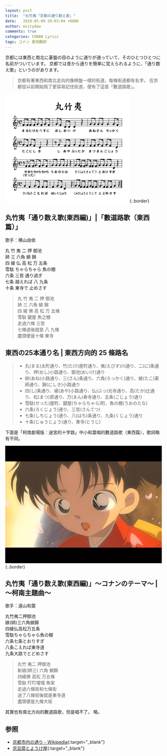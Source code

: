 ```yaml
---
layout: post
title:  "丸竹夷「京都の通り数え歌」"
date:   2018-05-09 20:03:04 +0800
author: mistydew
comments: true
categories: CONAN Lyrics
tags: コナン 歌詞翻訳
---
```

京都には東西と南北に碁盤の目のように通りが通っていて、そのひとつひとつに名前がついています。
京都では昔から通りを簡単に覚えられるように、「通り数え歌」というのがあります。

> 京都有著東西和南北走向的像棋盤一樣的街道，每條街道都有名字。
> 在京都從以前開始爲了更容易記住街道，便有了這首「數道路歌」。

![丸竹夷](/assets/images/cover/dc/丸竹夷.jpg){:.border}

## 丸竹夷「通り数え歌(東西編)」|「數道路歌（東西篇）」

歌手：横山由依

<div class="lyric-original">
<p>
丸 竹 夷 二 押 御池<br>
姉 三 六角 蛸 錦<br>
四 綾 仏 高 松 万 五条<br>
雪駄 ちゃらちゃら 魚の棚<br>
六条 三哲 通り過ぎ<br>
七条 越えれば 八 九条<br>
十条 東寺で 止めさす
</p>
</div>

<div class="lyric-translation">
<blockquote>
丸 竹 夷 二 押 御池<br>
姉 三 六角 蛸 錦<br>
四 綾 佛 高 松 万 五條<br>
雪駄 鍵屋 魚之棚<br>
走過六條 三哲<br>
七條過後就是 八 九條<br>
盡頭便是十條 東寺
</blockquote>
</div>

## 東西の25本通り名 | 東西方向的 25 條路名

> * 丸(まる)太町通り、竹(たけ)屋町通り、夷(えびす)川通り、二(に)条通り、押(おし)小路通り、御池(おいけ)通り
> * 姉(あね)小路通り、三(さん)条通り、六角(ろっかく)通り、蛸(たこ)薬師通り、錦(にしき)小路通り
> * 四(し)条通り、綾(あや)小路通り、仏(ぶっ)光寺通り、高(たか)辻通り、松(まつ)原通り、万(まん)寿寺通り、五条(ごじょう)通り
> * 雪駄(せった)屋町、鍵屋(ちゃらちゃら)町、魚の棚(うおのたな)
> * 六条(ろくじょう)通り、三哲(さんてつ)
> * 七条(しちじょう)通り、八(はち)条通り、九条(くじょう)通り
> * 十条(じゅうじょう)通り、東寺(とうじ)

下面是「柯南劇場版：迷宮的十字路」中小和葉唱的數道路歌（東西篇），歌詞略有不同。

![遠山和葉](/assets/images/cover/dc/遠山和葉.jpg){:.border}

## 丸竹夷「通り数え歌(東西編)」〜コナンのテーマ〜 | ～柯南主題曲～

歌手：遠山和葉

<div class="lyric-original">
<p>
丸竹夷二押御池<br>
嫁(姉)三六角蛸錦<br>
四綾仏高松万五条<br>
雪駄ちゃらちゃら魚の棚<br>
六条七条とおりすぎ<br>
八条こえれば東寺道<br>
九条大路でとどめさす
</p>
</div>

<div class="lyric-translation">
<blockquote>
丸竹 夷二 押御池<br>
新娘(姉三) 六角 蛸錦<br>
四綾佛 高松 万五條<br>
雪駄 叮叮噹噹 魚架<br>
走過六條街和七條街<br>
過了八條街後就是東寺道<br>
盡頭便是九條大街
</blockquote>
</div>

其實也有南北方向的數道路歌，但是唱不了。
略。

## 参照

* [京都市内の通り - Wikipedia](https://ja.wikipedia.org/wiki/%E4%BA%AC%E9%83%BD%E5%B8%82%E5%86%85%E3%81%AE%E9%80%9A%E3%82%8A){:target="_blank"}
* [京豆腐とようけ屋](http://www.toyoukeya.co.jp/map.htm){:target="_blank"}
